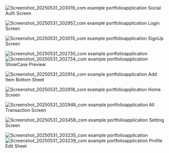 ![Screenshot_20250531_203019_com example portfolioapplication](https://github.com/user-attachments/assets/bab66af4-7aaa-4b44-806b-8bb91274ec24)
Social Auth Screen

![Screenshot_20250531_202957_com example portfolioapplication](https://github.com/user-attachments/assets/4cb49701-d1d7-4954-a3a9-881c18d37ed0)
Login Screen

![Screenshot_20250531_203015_com example portfolioapplication](https://github.com/user-attachments/assets/9828f459-da6e-4d53-8a36-f572ed5868a8)
SignUp Screen

![Screenshot_20250531_202730_com example portfolioapplication](https://github.com/user-attachments/assets/5a0f768f-225a-40b6-9833-8d3b54103dfc)
![Screenshot_20250531_202734_com example portfolioapplication](https://github.com/user-attachments/assets/31b6a5bf-612e-4b4d-9640-44add9d7f1ca)
ShowCase Preview

![Screenshot_20250531_202914_com example portfolioapplication](https://github.com/user-attachments/assets/92f687d1-94fb-4a7b-bb93-e15fdf145ae2)
Add Item Bottom Sheet

![Screenshot_20250531_202918_com example portfolioapplication](https://github.com/user-attachments/assets/e4f3a799-e8b6-4ffe-8e43-c68399496dd4)
Home Screen

![Screenshot_20250531_202946_com example portfolioapplication](https://github.com/user-attachments/assets/6b032524-1b69-4892-aa17-0828e8df5742)
All Transaction Screen

![Screenshot_20250531_203458_com example portfolioapplication](https://github.com/user-attachments/assets/a6f7b29d-5b75-42fd-888e-9e2f3c658adb)
Setting Screen

![Screenshot_20250531_203235_com example portfolioapplication](https://github.com/user-attachments/assets/fca01e40-8f9c-4d00-8e60-a39bf93a7e64)
![Screenshot_20250531_203239_com example portfolioapplication](https://github.com/user-attachments/assets/a3c0b029-1334-4be1-9fc7-b4c23abf8584)
Profile Edit Sheet
